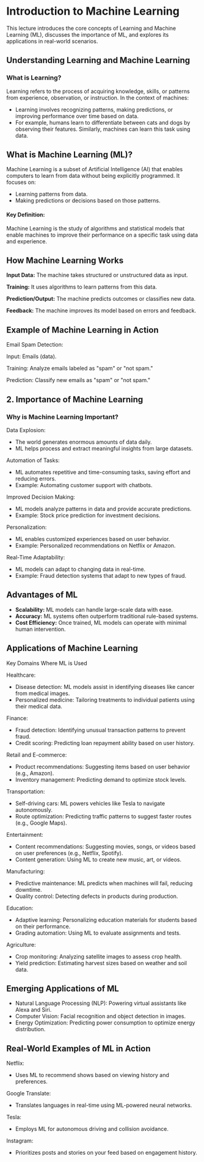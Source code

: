 # Introduction to Machine Learning

This lecture introduces the core concepts of Learning and Machine Learning (ML), discusses the importance of ML, and explores its applications in real-world scenarios.

## Understanding Learning and Machine Learning

### What is Learning?

Learning refers to the process of acquiring knowledge, skills, or patterns from experience, observation, or instruction. In the context of machines:

- Learning involves recognizing patterns, making predictions, or improving performance over time based on data.
- For example, humans learn to differentiate between cats and dogs by observing their features. Similarly, machines can learn this task using 
        data.

## What is Machine Learning (ML)?

Machine Learning is a subset of Artificial Intelligence (AI) that enables computers to learn from data without being explicitly programmed. It focuses on:

- Learning patterns from data.
- Making predictions or decisions based on those patterns.
  
#### Key Definition:

Machine Learning is the study of algorithms and statistical models that enable machines to improve their performance on a specific task using data and experience.

## How  Machine Learning Works

**Input Data:** The machine takes structured or unstructured data as input.

**Training:** It uses algorithms to learn patterns from this data.

**Prediction/Output:** The machine predicts outcomes or classifies new data.

**Feedback:** The machine improves its model based on errors and feedback.

## Example of Machine Learning in Action

Email Spam Detection:

Input: Emails (data).

Training: Analyze emails labeled as "spam" or "not spam."

Prediction: Classify new emails as "spam" or "not spam."

## 2. Importance of Machine Learning

### Why is Machine Learning Important?

Data Explosion:

- The world generates enormous amounts of data daily.
- ML helps process and extract meaningful insights from large datasets.

Automation of Tasks:

- ML automates repetitive and time-consuming tasks, saving effort and reducing errors.
- Example: Automating customer support with chatbots.
  
Improved Decision Making:

- ML models analyze patterns in data and provide accurate predictions.
- Example: Stock price prediction for investment decisions.
  
Personalization:

- ML enables customized experiences based on user behavior.
- Example: Personalized recommendations on Netflix or Amazon.
  
Real-Time Adaptability:

- ML models can adapt to changing data in real-time.
- Example: Fraud detection systems that adapt to new types of fraud.

## Advantages of ML

- **Scalability:** ML models can handle large-scale data with ease.
- **Accuracy:** ML systems often outperform traditional rule-based systems.
- **Cost Efficiency:** Once trained, ML models can operate with minimal human intervention.

## Applications of Machine Learning

Key Domains Where ML is Used

Healthcare:

- Disease detection: ML models assist in identifying diseases like cancer from medical images.
- Personalized medicine: Tailoring treatments to individual patients using their medical data.
  
Finance:

- Fraud detection: Identifying unusual transaction patterns to prevent fraud.
- Credit scoring: Predicting loan repayment ability based on user history.
  
Retail and E-commerce:

- Product recommendations: Suggesting items based on user behavior (e.g., Amazon).
- Inventory management: Predicting demand to optimize stock levels.
  
Transportation:

- Self-driving cars: ML powers vehicles like Tesla to navigate autonomously.
- Route optimization: Predicting traffic patterns to suggest faster routes (e.g., Google Maps).
  
Entertainment:

- Content recommendations: Suggesting movies, songs, or videos based on user preferences (e.g., Netflix, Spotify).
- Content generation: Using ML to create new music, art, or videos.

Manufacturing:

- Predictive maintenance: ML predicts when machines will fail, reducing downtime.
- Quality control: Detecting defects in products during production.
  
Education:

- Adaptive learning: Personalizing education materials for students based on their performance.
- Grading automation: Using ML to evaluate assignments and tests.
  
Agriculture:

- Crop monitoring: Analyzing satellite images to assess crop health.
- Yield prediction: Estimating harvest sizes based on weather and soil data.
  
## Emerging Applications of ML

- Natural Language Processing (NLP): Powering virtual assistants like Alexa and Siri.
- Computer Vision: Facial recognition and object detection in images.
- Energy Optimization: Predicting power consumption to optimize energy distribution.
  
## Real-World Examples of ML in Action

Netflix:
- Uses ML to recommend shows based on viewing history and preferences.

Google Translate:
- Translates languages in real-time using ML-powered neural networks.

Tesla:
- Employs ML for autonomous driving and collision avoidance.

Instagram:
- Prioritizes posts and stories on your feed based on engagement history.
